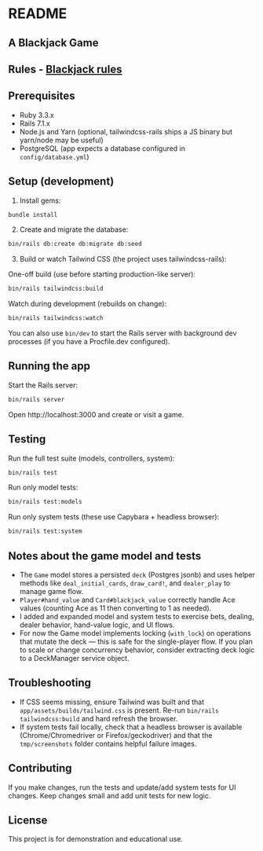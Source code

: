 # README

## A Blackjack Game

## Rules - [Blackjack rules](https://bicyclecards.com/how-to-play/blackjack/)

## Prerequisites

- Ruby 3.3.x
- Rails 7.1.x
- Node.js and Yarn (optional, tailwindcss-rails ships a JS binary but yarn/node may be useful)
- PostgreSQL (app expects a database configured in `config/database.yml`)

## Setup (development)

1. Install gems:

```bash
bundle install
```

2. Create and migrate the database:

```bash
bin/rails db:create db:migrate db:seed
```

3. Build or watch Tailwind CSS (the project uses tailwindcss-rails):

One-off build (use before starting production-like server):

```bash
bin/rails tailwindcss:build
```

Watch during development (rebuilds on change):

```bash
bin/rails tailwindcss:watch
```

You can also use `bin/dev` to start the Rails server with background dev processes (if you have a Procfile.dev configured).

## Running the app

Start the Rails server:

```bash
bin/rails server
```

Open http://localhost:3000 and create or visit a game.

## Testing

Run the full test suite (models, controllers, system):

```bash
bin/rails test
```

Run only model tests:

```bash
bin/rails test:models
```

Run only system tests (these use Capybara + headless browser):

```bash
bin/rails test:system
```

## Notes about the game model and tests

- The `Game` model stores a persisted `deck` (Postgres jsonb) and uses helper methods like `deal_initial_cards`, `draw_card!`, and `dealer_play` to manage game flow.
- `Player#hand_value` and `Card#blackjack_value` correctly handle Ace values (counting Ace as 11 then converting to 1 as needed).
- I added and expanded model and system tests to exercise bets, dealing, dealer behavior, hand-value logic, and UI flows.
- For now the Game model implements locking (`with_lock`) on operations that mutate the deck — this is safe for the single-player flow. If you plan to scale or change concurrency behavior, consider extracting deck logic to a DeckManager service object.

## Troubleshooting

- If CSS seems missing, ensure Tailwind was built and that `app/assets/builds/tailwind.css` is present. Re-run `bin/rails tailwindcss:build` and hard refresh the browser.
- If system tests fail locally, check that a headless browser is available (Chrome/Chromedriver or Firefox/geckodriver) and that the `tmp/screenshots` folder contains helpful failure images.

## Contributing

If you make changes, run the tests and update/add system tests for UI changes. Keep changes small and add unit tests for new logic.

## License

This project is for demonstration and educational use.
